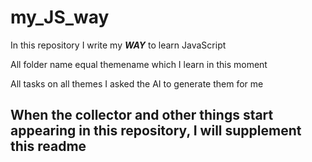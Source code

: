 # my_JS_way

In this repository I write my **_WAY_** to learn JavaScript

All folder name equal themename which I learn in this moment

All tasks on all themes I asked the AI to generate them for me

## When the collector and other things start appearing in this repository, I will supplement this readme
